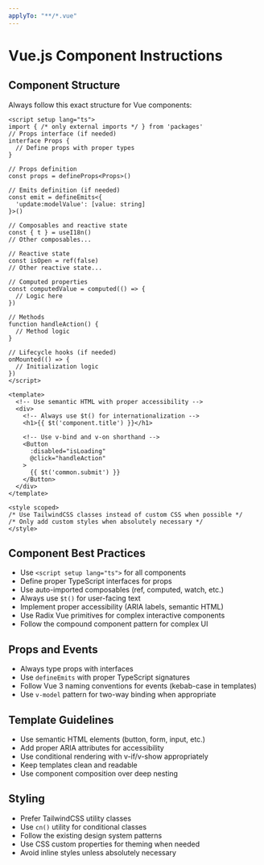 ```yaml
---
applyTo: "**/*.vue"
---
```


# Vue.js Component Instructions

## Component Structure
Always follow this exact structure for Vue components:

```vue
<script setup lang="ts">
import { /* only external imports */ } from 'packages'
// Props interface (if needed)
interface Props {
  // Define props with proper types
}

// Props definition
const props = defineProps<Props>()

// Emits definition (if needed)
const emit = defineEmits<{
  'update:modelValue': [value: string]
}>()

// Composables and reactive state
const { t } = useI18n()
// Other composables...

// Reactive state
const isOpen = ref(false)
// Other reactive state...

// Computed properties
const computedValue = computed(() => {
  // Logic here
})

// Methods
function handleAction() {
  // Method logic
}

// Lifecycle hooks (if needed)
onMounted(() => {
  // Initialization logic
})
</script>

<template>
  <!-- Use semantic HTML with proper accessibility -->
  <div>
    <!-- Always use $t() for internationalization -->
    <h1>{{ $t('component.title') }}</h1>

    <!-- Use v-bind and v-on shorthand -->
    <Button
      :disabled="isLoading"
      @click="handleAction"
    >
      {{ $t('common.submit') }}
    </Button>
  </div>
</template>

<style scoped>
/* Use TailwindCSS classes instead of custom CSS when possible */
/* Only add custom styles when absolutely necessary */
</style>
```

## Component Best Practices
- Use `<script setup lang="ts">` for all components
- Define proper TypeScript interfaces for props
- Use auto-imported composables (ref, computed, watch, etc.)
- Always use `$t()` for user-facing text
- Implement proper accessibility (ARIA labels, semantic HTML)
- Use Radix Vue primitives for complex interactive components
- Follow the compound component pattern for complex UI

## Props and Events
- Always type props with interfaces
- Use `defineEmits` with proper TypeScript signatures
- Follow Vue 3 naming conventions for events (kebab-case in templates)
- Use `v-model` pattern for two-way binding when appropriate

## Template Guidelines
- Use semantic HTML elements (button, form, input, etc.)
- Add proper ARIA attributes for accessibility
- Use conditional rendering with v-if/v-show appropriately
- Keep templates clean and readable
- Use component composition over deep nesting

## Styling
- Prefer TailwindCSS utility classes
- Use `cn()` utility for conditional classes
- Follow the existing design system patterns
- Use CSS custom properties for theming when needed
- Avoid inline styles unless absolutely necessary
